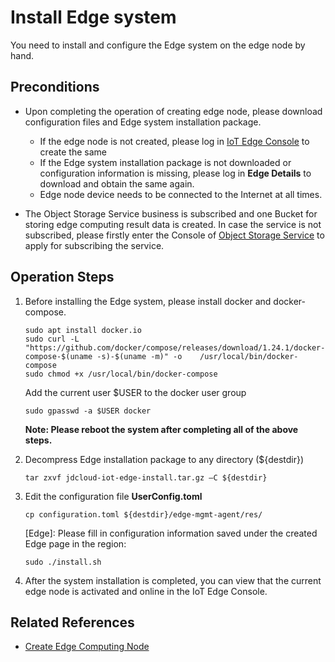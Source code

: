 # Install Edge system

You need to install and configure the Edge system on the edge node by hand.

## Preconditions

- Upon completing the operation of creating edge node, please download configuration files and Edge system installation package.

  - If the edge node is not created, please log in [IoT Edge Console](https://iot-console.jdcloud.com/edge) to create the same
  - If the Edge system installation package is not downloaded or configuration information is missing, please log in **Edge Details** to download and obtain the same again.
  - Edge node device needs to be connected to the Internet at all times.

- The Object Storage Service business is subscribed and one Bucket for storing edge computing result data is created. In case the service is not subscribed, please firstly enter the Console of [Object Storage Service](https://oss-console.jdcloud.com) to apply for subscribing the service.

  

## Operation Steps

1. Before installing the Edge system, please install docker and docker-compose.

   ```
   sudo apt install docker.io
   sudo curl -L "https://github.com/docker/compose/releases/download/1.24.1/docker-compose-$(uname -s)-$(uname -m)" -o    /usr/local/bin/docker-compose
   sudo chmod +x /usr/local/bin/docker-compose
   ```

   Add the current user $USER to the docker user group

   ```
   sudo gpasswd -a $USER docker
   ```

   **Note: Please reboot the system after completing all of the above steps.**

2. Decompress Edge installation package to any directory (${destdir})

   ```
   tar zxvf jdcloud-iot-edge-install.tar.gz –C ${destdir}
   ```

3. Edit the configuration file **UserConfig.toml**

   ```
   cp configuration.toml ${destdir}/edge-mgmt-agent/res/
   ```

   [Edge]: Please fill in configuration information saved under the created Edge page in the region:

   ```
   sudo ./install.sh   
   ```

5. After the system installation is completed, you can view that the current edge node is activated and online in the IoT Edge Console.

## Related References

- [Create Edge Computing Node](Create-Edgenode.md)
